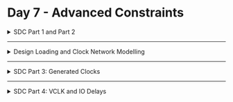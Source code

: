 # Day 7 - Advanced Constraints

<details>
  <summary>SDC Part 1 and Part 2</summary>

## SDC Part 1: Clock, Clock Tree Modelling, Uncertainty
    **What needs to be Constrained for Clocks**
    <img width="1421" alt="Screenshot 2024-10-29 at 4 40 33 PM" src="https://github.com/user-attachments/assets/f3972e48-4951-4a2c-822c-bcb93b2c8a86">

    **Implementation Flow of ASIC**
    <img width="891" alt="Screenshot 2024-10-29 at 4 41 08 PM" src="https://github.com/user-attachments/assets/68c10c96-7b0f-40ea-87ed-bf9d61607904">

    **Clock is built during Clock Tree Synthesis only. Till then Clock is an Ideal NW.**

    ### Clock Generation
      - Oscillator
      - PLL
      - External Clock Source
      - All of the above clock sources have inherent variations in the clock period due to stochastic effects.
    <img width="1253" alt="Screenshot 2024-10-29 at 4 43 46 PM" src="https://github.com/user-attachments/assets/bfbd8516-5546-4304-b565-f771c5e79f0f">


  ### Clock Distribution

  **Ideal Clock Network:** All flops sees the edge at same time.
  <img width="796" alt="Screenshot 2024-10-29 at 4 45 21 PM" src="https://github.com/user-attachments/assets/c07520ee-7b48-4c6c-9b0b-ddda1073ffce">
  
  **Practical Clock Network:** Practical Clock Network after CTS, All flops may not see the clock edge at same instance i.e Clock SKEW 
  <img width="794" alt="Screenshot 2024-10-29 at 4 46 16 PM" src="https://github.com/user-attachments/assets/75d4e97d-2e3f-4e49-8c9d-9ed4762eb2af">

  **Jitter:** Stocastic varition in clock generator.

  ### Clock Skew
    - Clock Tree built during CTS : **Practical Clock Tree**
    - Logic optimization happens in synthesis : **Ideal Clock Tree**
    - Timing Clean paths in Synthesis may fail after STA
  <img width="701" alt="Screenshot 2024-10-29 at 4 48 40 PM" src="https://github.com/user-attachments/assets/12be41be-aae2-493b-8e4b-da134ba44aea">

  **Ideal Scenario**
  <img width="516" alt="Screenshot 2024-10-29 at 4 48 50 PM" src="https://github.com/user-attachments/assets/e9bd566b-6dc5-496a-8d6c-ea6e4b551d73">
  `TCLK >= TCQ + TCOMBI + TSU`

  **Practical Scenario**
  <img width="553" alt="Screenshot 2024-10-29 at 4 50 10 PM" src="https://github.com/user-attachments/assets/f05f6022-9be9-447f-8b5b-ce4b10735c39">

  `(TCLK - TSKEW) >= TCQ + TCOMBI + TSU`
  Available timing window shrinks, Path is timing clean before CTS, but fails after CTS.

  ### Clock modelling

  - **Model the Clock for following**
    - **Period**
    - **Source Latency :** Time taken by the clock source to generate clock
    - **Clock Network Latency :** Time taken by Clock Distribution NW
    - **Clock Skew :** Clock path delay mismatches which causes difference in the arrival of clock.
      - CTS will balance the clocks, but still the skew cannot be reduced to 0 .
    - **Jitter :** Stochastic variations in the arrival of clock edge
        - Duty Cycle Jitter
        - Period
    - Collectively Clock Skew, Jitter is called Clock Uncertainty
  > **Note:** Post CTS, the clock network is real, and hence these modelled Clock Skew and Clock Network Latency MUST BE REMOVED !
    

## SDC Part 2: IO delays

  **How to Constraint the design in DC ?**
    
  - DC takes constraints in the form of SDC (Synopsys Design Constraints).
    <img width="1305" alt="Screenshot 2024-10-29 at 4 59 56 PM" src="https://github.com/user-attachments/assets/a3174eb0-a66d-4718-b77d-661530a17789">

   **Getting the Ports in DC**<br>
    - `get_ports clk;`<br>
    - `get_ports *clk*;` Wild card `*` supported<br>
    - `get_ports*;`<br>
    - `get_ports *-filter "direction == in";`  Filtering based on conditions.<br>
    - `get_ports *-filter "direction == out";`<br>
  > **Note:** Case Sensitive
  
  **Getting the clocks in DC**
    - `get_clocks *`
    - `get_clocks *clk*`: All clocks which has the name clk in it
    - `get_clocks *-filter "period > 10"`
    - `get_attribute [get_clocks my_clk] period`
    - `get_attribute [get_clocks my_clk] is_generated`

  **Querying the Cells in the Design**
  <img width="912" alt="Screenshot 2024-10-29 at 5 09 49 PM" src="https://github.com/user-attachments/assets/748dc934-b923-4ca0-a81b-82fd81a88796">

  ```verilog
  module combo_logic input in1, input in2, output out1);
    assign out1 = in1 | in2;
  endmodule
  ```
  <img width="553" alt="Screenshot 2024-10-29 at 5 10 41 PM" src="https://github.com/user-attachments/assets/36590aab-d769-4ad1-952f-ff09df36d000">

  Listing all the cells across all the hierarchies in the design .
  `get_cells * -hier`

  ```tcl
  get_attribute [get_cells _combo_logic] is_hierarchical
  get_attribute [get_cells _combo_logic/U1] is_hierarchical
  ```

  **Clock Distribution**
  <img width="1200" alt="Screenshot 2024-10-29 at 5 12 47 PM" src="https://github.com/user-attachments/assets/ab5fe9ff-2be6-403f-85d9-1ca95835e54a">

  `create_clock -name MY_CLK -per 5 [get_ports CLK]`

  > **Note:** Clocks must be created on the Clock Generators (PLL, OSCILLATORS) or Primary 10 Pins (For External Clocks) Clocks should not be created on hierarchical pins which are not Clock Generators.

  ```tcl
  create_clock -name MY_CLK -per 5 [get_ports CLK];
  set_clock_latency 3 MY_ _CLK; #This is the latency, modelling the clock delay in network
  set_clock_uncertainty 0.5 MY_CLK; # This is for setting the Clock network (skew + Jitter)
  ```

### Clock Waveforms
> **Note:** 50% DC clock starting phase is <br>

`create_clock —name MYCLK -per 10 [get_ports clk]`
<img width="434" alt="Screenshot 2024-10-29 at 5 17 11 PM" src="https://github.com/user-attachments/assets/350ee75f-40ea-4992-be2f-1b225b61de52">

> **Note:** 50% DC clock starting phase is low<br>

`create_clock -name MYCLK -per 10 [get_ports clk] -wave {5 10}`
<img width="526" alt="Screenshot 2024-10-29 at 5 17 54 PM" src="https://github.com/user-attachments/assets/d1c5ca2e-bb1b-4838-ad2d-af49d89338f6">

> **Note:** 50% DC clock starting phase is high, starting edge not at O.<br>

`create_clock —name MYCLK -per 10 [get_ports clk] -wave {2.5 7.5}`
<img width="594" alt="Screenshot 2024-10-29 at 5 21 13 PM" src="https://github.com/user-attachments/assets/adc59f98-c0cd-4f2d-abf9-01ba121b598a">

> **Note:** 25% DC clock.<br>

`create_clock -name MYCLK -per 10 [get_ports cik] -wave {0 2.5}`
<img width="519" alt="Screenshot 2024-10-29 at 5 22 46 PM" src="https://github.com/user-attachments/assets/fd2afbfc-586f-48b7-a9f2-90e6cbf781b2">

**Constraining the IO paths**
<img width="1238" alt="Screenshot 2024-10-29 at 5 23 18 PM" src="https://github.com/user-attachments/assets/691b6885-17ba-4d9f-bde5-678d6e7f49e4">

**Input Constraints**

```tcl
set_input_delay -max 3 -clock [get_clocks MY_CLK] [get_ports IN_*];
set_input_delay -min 0.5 -clock [get_clocks MY_CLK] [get_ports IN_*];
set_input_transition -max 1.5 [get_ports IN_*]; set _input_transition -min .75 [get_ports IN_*];
```
> **NOTE:** Both inputs IN_A, IN_B are coming w.r.t clock MY_CLK created on port CLK

**Output Constraints**

```tcl
set_output_delay -max 3 -clock Lget_clocks MY_CLK] [get_ports Out_y];
set _output_delay -min 0.5 -clock [get_clocks MY_CLK] [get_ports Out_y];
set_output_load -max 80 [get_ports Out_y]; set_output_load -min 20 [get_ports Out_yl;
```
> **NOTE:** Output Out_y is generated w.r.t clock MY_CLK created on port CLK.

</details>

----

<details>
  <summary>Design Loading and Clock Network Modelling</summary>

  - Loading design: `get_cells`, `get_ports`, `get_nets`
  - `get_pins`, `get_clocks`, `querying_clocks`
  - `create_clock` waveform
  - Clock Network Modelling: Uncertainty, `report_timing`
  - IO Delays

  **lab8_ciruit.v**
  ```verilog
  module labs circuit (input rst, input clk, input IN_A, input IN_B, output OUT_Y, output out_clk);
  reg REGA, REGB , REGC ;

  always @ (posedge clk, posedge rst)
  begin
    if(rst)
    begin
      REGA <= 1'b0;
      REGB <= 1'b0;
      REGC <= 1`b0;
    end
    else
    begin
      1'bo;
      REGA <= IN_A | IN_B;
      REGB <= IN_A ^ IN B;
      REGC <=! (REGA & REGB);
    end
  end
  assign OUT_Y = ~REGC;
  assign out_clk = clk;
  endmodule
  ```

  <img width="856" alt="Screenshot 2024-10-29 at 5 39 52 PM" src="https://github.com/user-attachments/assets/22c54628-f1f2-4a78-9382-cc521fc33471">

  <img width="1025" alt="Screenshot 2024-10-29 at 5 41 12 PM" src="https://github.com/user-attachments/assets/71c5832d-e3e3-4bce-a541-797c8bce28df">

  `read_verilog lab8_circuit.v`
  <img width="1129" alt="Screenshot 2024-10-29 at 5 45 05 PM" src="https://github.com/user-attachments/assets/d9bc0c0d-5196-437f-95bc-70308b4f4893">

  ```tcl
  link
  compile_ultra
  get_ports *
  ```
  <img width="629" alt="Screenshot 2024-10-29 at 6 35 11 PM" src="https://github.com/user-attachments/assets/10a5c8e3-f9ed-41aa-8c4e-b6caae4f13e5">

  ```tcl
  foreach_in_collections my_ports [get_ports *] {
    set port_name [get_object_name $my_ports]
    echo $port_name
  }
  ```

  <img width="658" alt="Screenshot 2024-10-29 at 6 47 02 PM" src="https://github.com/user-attachments/assets/abd1e35f-7a47-436b-b8b9-2d3b2b4d272f">

  `get_attribute lget_ports rst] direction`
  <img width="659" alt="Screenshot 2024-10-29 at 6 49 06 PM" src="https://github.com/user-attachments/assets/fc7e3c80-aa21-4100-ad8e-27cef54d37aa">

  ```tcl
  foreach_in_collections my_ports [get_ports *] {
  set port_names [get_object_name $my_ports];
  set dir [get_attributes [get_ports $port_names] direction];
  echo $port_names $dir
  }
  ```
  <img width="721" alt="Screenshot 2024-10-29 at 6 57 12 PM" src="https://github.com/user-attachments/assets/81afe923-053c-4b29-9f0c-a56b739a70c5">

  `get_cells *`
  <img width="804" alt="Screenshot 2024-10-29 at 6 58 30 PM" src="https://github.com/user-attachments/assets/35458bac-e91d-4d33-acdb-4034ef413667">
  
  `get_attribute [get_cells U9] is_hierarchical`
  <img width="811" alt="Screenshot 2024-10-29 at 7 00 47 PM" src="https://github.com/user-attachments/assets/920f7d3d-8126-4666-b577-b8b22d7e1a50">

  ```tcl
  get_cells * -hier -filter "is_hierarchical == false"
  get_cells * -hier -filter "is_hierarchical == true"
  ```
  <img width="520" alt="Screenshot 2024-10-29 at 7 04 10 PM" src="https://github.com/user-attachments/assets/f53da4db-5fb6-4b8d-aa61-1dd4951c3527">

  `get_attributes 0hier

  `get_attribute [get_cells REGA_reg] ref_name`
  <img width="488" alt="Screenshot 2024-10-29 at 7 05 29 PM" src="https://github.com/user-attachments/assets/9bb61d43-9764-41c2-8658-e9b887da097d">

  ```tcl
  foreach_in_collection my_cell [get_cells * -hier] {
  set my_cell_name [get_obiect_name $my_cell]:
  set rname [get_attribute [get_cells $my_cell_name] ref_namel;
  echo $my_cell_name $rname;
  }
  ```
  <img width="912" alt="Screenshot 2024-10-29 at 7 09 29 PM" src="https://github.com/user-attachments/assets/9d4dc95f-7209-4cde-9256-55e4c2e263e3">

  ## Design Vision
  <img width="794" alt="Screenshot 2024-10-29 at 7 15 07 PM" src="https://github.com/user-attachments/assets/a21c0f81-ba41-41e5-a884-279df9c87d5f">

  <img width="1296" alt="Screenshot 2024-10-29 at 7 16 30 PM" src="https://github.com/user-attachments/assets/3e9c08d8-e9e0-4951-81b0-4bfaa5aefd90">

  `get_nets *`
  <img width="732" alt="Screenshot 2024-10-29 at 7 17 19 PM" src="https://github.com/user-attachments/assets/0c5a5d7a-a864-496b-9994-3f30da603cfc">

  `all_connected N1`
  <img width="726" alt="Screenshot 2024-10-29 at 7 18 38 PM" src="https://github.com/user-attachments/assets/ab88aad5-78cd-4b40-94d7-3a20240bf40d">

  <img width="1433" alt="Screenshot 2024-10-29 at 7 19 39 PM" src="https://github.com/user-attachments/assets/4a55fe12-7c33-447c-9585-a8922a4d1c18">

  ```tcl
  foreach_in_collection my_pin [all_connected n5] {
  set pin_name [get_object_name $my_pin];
  set dir [get_attribute [get_pins $pin_name] direction];
  echo $pin_name $dir;
  }
  ```
  <img width="1242" alt="Screenshot 2024-10-29 at 7 21 12 PM" src="https://github.com/user-attachments/assets/6959270b-3e6e-4cdc-b69c-08fbeb91bd58">

  `get_pins *`
  <img width="1163" alt="Screenshot 2024-10-29 at 7 22 35 PM" src="https://github.com/user-attachments/assets/f2cc1811-5afc-4462-8f45-28744250f0e5">

  ```tcl
  foreach_in_collection my_pin [get_pins *] {
  set pin_name [get_object_name $my_pin];
  echo $pin_name;
  }
  ```
  <img width="234" alt="Screenshot 2024-10-29 at 7 23 29 PM" src="https://github.com/user-attachments/assets/27526287-e995-4b4c-bf88-6bc3ee32c2af">

  <img width="692" alt="Screenshot 2024-10-29 at 7 26 05 PM" src="https://github.com/user-attachments/assets/c33c21be-0f0b-4543-86a9-8e99b4926fe9">

  **Creating the clock**
    <img width="1110" alt="Screenshot 2024-10-29 at 7 27 49 PM" src="https://github.com/user-attachments/assets/5c3b497c-a6a4-4f50-9c48-26c4efd5c07b">

  `create_clock -name MYCLK -per 10 [get_ports clk]`
    <img width="451" alt="Screenshot 2024-10-29 at 7 29 20 PM" src="https://github.com/user-attachments/assets/efcf5a5a-d101-427c-868c-d9cc6ee98b89">

  `report_clocks *`
    <img width="716" alt="Screenshot 2024-10-29 at 7 33 23 PM" src="https://github.com/user-attachments/assets/fb3c8b49-0c64-41a4-a5eb-452ece1fe96d">

  ```tcl
    foreach_in_collection my_pin [get_pins *] {
      set my_pin_name [get_object_name $my_pin];
      set dir [get_attribute [get_pins $my_pin_name] direction];
      if { [regexp $dir in] } {
        if { [get_attribute [get_pins $my_pin_name] clock ] } {
          set clk [get_attribute [get_pins $my_pin_name] clocks];
          set clk_name [get_object_name $clk];
          echo $my_pin_name $clk_name;
        }
      }
    }
  ```
  <img width="502" alt="Screenshot 2024-10-29 at 7 39 18 PM" src="https://github.com/user-attachments/assets/b9b6944b-9924-4c3e-a1f5-8e133394e3cf">

  <img width="1141" alt="Screenshot 2024-10-29 at 7 41 01 PM" src="https://github.com/user-attachments/assets/77e52f11-89d2-464f-a356-eeabe6bb513a">

  ## Constraning

  **Removed all clocks**
    <img width="900" alt="Screenshot 2024-10-29 at 7 47 43 PM" src="https://github.com/user-attachments/assets/686d3849-9764-4bac-96a3-37aa44ea7f7b">

  `report_timing -to REGB_reg/D`
    <img width="839" alt="Screenshot 2024-10-29 at 8 15 49 PM" src="https://github.com/user-attachments/assets/3a079a85-b6c5-4255-97f8-d9efb1b5ec49">

  **After creating clock**
  <img width="793" alt="Screenshot 2024-10-29 at 8 21 55 PM" src="https://github.com/user-attachments/assets/abb9ef18-faf6-4f1d-bd76-82ae566b5188">

  <img width="1068" alt="Screenshot 2024-10-29 at 8 23 00 PM" src="https://github.com/user-attachments/assets/af922b86-3878-4e25-9815-d17ac5bfe01f">

  ```tcl
    set_clock_latency -source 2 [get_clocks MYCLK]
    set_clock_latency 1 [get_clocks MYCLK]
    set_clock_uncertainty -setup 0.5 [get_clocks MYCLK]
    set_clock_uncertainty -hold 0.1 [get_clocks MYCLK]
  ```
  <img width="686" alt="Screenshot 2024-10-29 at 8 30 45 PM" src="https://github.com/user-attachments/assets/a08553ed-2966-4512-9a4c-888142df479a">

  **Explaination**
    <img width="1204" alt="Screenshot 2024-10-29 at 8 32 20 PM" src="https://github.com/user-attachments/assets/f02105ac-5a67-4b49-b145-bad7d669e626">

  ### Modelling the inputs
  > Before modeling the inputs
  `report_port -verbose`
    <img width="728" alt="Screenshot 2024-10-29 at 8 38 52 PM" src="https://github.com/user-attachments/assets/02e65a80-e3cd-49d6-bb8c-f49817079e21">

  ```tcl
    set_input_delay -max 5 -clock [get_clocks MYCLK] [get_ports IN_A]
    set_input_delay -max 5 -clock [get_clocks MYCLK] [get_ports IN_B]
  ```
  > After modeling the inputs
     <img width="726" alt="Screenshot 2024-10-29 at 8 41 57 PM" src="https://github.com/user-attachments/assets/23c4521e-d2a1-48c2-9907-fc99f75ef6e3">

  `report_timing -from IN_A`
    <img width="650" alt="Screenshot 2024-10-29 at 8 45 35 PM" src="https://github.com/user-attachments/assets/24992d5c-96b8-4d85-8da9-2b4ac60d29c7">

  **Delay**
  ```tcl
    set_input_delay -min 1 -clock [get_clocks MYCLK] [get_ports IN_B]
    set_input_delay -min 1 -clock [get_clocks MYCLK] [get_ports IN_A]
  ```
  <img width="736" alt="Screenshot 2024-10-29 at 8 52 22 PM" src="https://github.com/user-attachments/assets/b5b9e1e5-8536-4206-89bc-ac9798477757">
  <img width="628" alt="Screenshot 2024-10-29 at 8 54 15 PM" src="https://github.com/user-attachments/assets/12544743-e7cd-4dbc-9322-983df3ba566b">

  **Input Transition**
  ```tcl
    set_input_transition max 0.3 [get_ports IN_A]
    set_input_transition max 0.3 [get_ports IN_B]
    set_input_transition min 0.1 [get_ports IN_A]
    set_input_transition min 0.1 [get_ports IN_B]
  ```
  <img width="584" alt="Screenshot 2024-10-29 at 9 00 20 PM" src="https://github.com/user-attachments/assets/f0769d95-c598-4070-8788-2921c3f2320e">

  **Output Delay**
  ```tcl
    set_output_ delay -max 5 -clock [get_clocks MYCLK] [get_ports OUT_Y]
    set_output_delay -min 1 -clock [get_clocks MYCLK] [get_ports OUT_Y]
  ```
  <img width="624" alt="Screenshot 2024-10-29 at 9 04 32 PM" src="https://github.com/user-attachments/assets/0d508787-066f-422f-a965-34acc90c9776">

  **Load**
  `set_load -min 0.1 [get_ports OUT_Y]`
    <img width="616" alt="Screenshot 2024-10-29 at 9 06 26 PM" src="https://github.com/user-attachments/assets/acee1fa4-4f74-4722-b8a6-c23d7f47c35e">

</details>

----

<details>
  <summary>SDC Part 3: Generated Clocks</summary>

  - **SDC Part 3**: `generated_clk`, `generated_clocks`
    <img width="1437" alt="Screenshot 2024-10-29 at 9 11 05 PM" src="https://github.com/user-attachments/assets/4e9f7666-496e-4ef6-bc86-0121d2ee4e4f">

    **Creating generated clock**
    <img width="1418" alt="Screenshot 2024-10-29 at 9 12 03 PM" src="https://github.com/user-attachments/assets/3a6ccb40-4c0e-496c-8339-8b19e7fe0624">

    **Constraining the design**
    <img width="888" alt="Screenshot 2024-10-29 at 9 13 13 PM" src="https://github.com/user-attachments/assets/dccda2d3-9b81-40d2-9b12-bbd66073f033">
    - IN_DATA, IN_CLK has 2 functionalities
    - In one functionality the IN_DATA and IN_CLK gets the data and clock corresponding to A and in other functionality it gets data and clock corresponding to B
    - Same for OUT_DATA, OUT_CLK (can get from A or from B) .
    - Note the common sel line !

      **How the clocks are propogated**
        - Once a clock is created on a pin / port, DC will propagate that clock downstream based on the timing arcs.
        - All the timing arcs from the definition point will see the clock propagation by default.

      > In the above design, while operating for 'A', the clock and data from the input goes only towards A <br>
      > While operating for 'B', the clock and data from input goes only towards 'B'.<br>
      > Never to both places simultaneously!<br>

    `create_generated_clock -name MYGEN_CLK -master MYCLK -source [get_ports clk] -div 1 [get_ports out_clk]`
    <img width="588" alt="Screenshot 2024-10-29 at 9 17 59 PM" src="https://github.com/user-attachments/assets/890a0833-e498-4d3d-8966-bc93b7a8d45f">

    `get_attribute [get_clocks MYGEN_CLK] is_generated`<br>
    True

    `get_attribute [get_clocks MYCLK] is_generated`<br>
    False

    ```tcl
    set_ clock_latency -max 1 [get_clocks MYGEN_CLK]
    set_output_delay -max 5 [get_ports OUT_Y] -clock [get_clocks MYGEN_CLK] 
    set_output_delay -min 1 [get_ports OUT_Y] -clock [get_clocks MYGEN_CLK]
    ```
    <img width="516" alt="Screenshot 2024-10-29 at 9 24 25 PM" src="https://github.com/user-attachments/assets/58daa98b-74e1-4499-a2e4-076128d36186">

    **All used commands**
    ```tcl
    create_clock -name MYCLK - per 10 [get_ports clk];
    set_clock_latency -source 2 [get_clocks MYCLK];
    set_clock_latency 1 [get_clocks MYCLK]:
    set_clock_uncertainty -max 0.5 [get_clocks MYCLK];
    set_clock_uncertainty -min 0.1 [get_clocks MYCLK];
    set input_delay -max 5 -clock [get_clocks MYCLK] [get_ports IN_A];
    set_input_delay -max 5 -clock [get_clocks MYCLK] [get_ports IN_B];
    set_input_delay -min 1 -clock [get_clocks MYCLK] [get_ports IN_A];
    set_input_delay -min 1 -clock [get_clocks MYCLK] [get ports IN B];
    set_input_transition -max 0.4 [get_ports IN_A];
    set_input_transition -max 0.4 [get_ports IN A];
    set_input_transition -min 0.1 [get_ports IN_B];
    set input transition -min 0.1 [get ports IN B];
    create_generated_clock -name MYGEN_CLK -master MYCLK -source [get_ports clk] -div 1 [get_ports out_clk];
    create_generated_clock -name MYGEN_DIV_CLK -master MYCLK -source [get_ports clk] -div 2 [get_ports out_div_clk];
    set_output_delay -max 5 -clock [get_clocks MYGEN_CLK] [get_ports OUT_Y];
    set_output_delay -min 1 -clock [get_clocks MYGEN_CLK] [get_ports OUT_Y];
    set load -max 0.4 [get ports OUT_Y];
    set_load -min 0.1 [get_ports OUT_Y];
    ```
    <img width="563" alt="Screenshot 2024-10-29 at 9 30 43 PM" src="https://github.com/user-attachments/assets/743bfa51-70eb-4b4c-8fd1-92ae5adf902a">

</details>

----

<details>
  <summary>SDC Part 4: VCLK and IO Delays</summary>

  - **SDC Part 4**: `vclk`, max_latency, rise_fall IO Delays
  - Part 1: Set_Max_delay
  - `VCLK`
    
    **Input Delays**
    <img width="1440" alt="Screenshot 2024-10-29 at 9 51 22 PM" src="https://github.com/user-attachments/assets/149bf919-5957-4e40-b484-4854723d1e97">

    **Output Delays**
    <img width="1440" alt="Screenshot 2024-10-29 at 9 53 40 PM" src="https://github.com/user-attachments/assets/9b6101fa-7c97-4504-8bad-69d05f5a00e3">
    
    <img width="1420" alt="Screenshot 2024-10-29 at 9 56 00 PM" src="https://github.com/user-attachments/assets/c972a16f-d139-4097-b02f-0aaf3685eeb0">
    
    <img width="1404" alt="Screenshot 2024-10-29 at 9 56 25 PM" src="https://github.com/user-attachments/assets/a0603a9b-c36d-456e-8969-89f6d1ce7860">

    **set_driving_cell**
    <img width="867" alt="Screenshot 2024-10-29 at 9 57 27 PM" src="https://github.com/user-attachments/assets/de7cd147-2d42-4351-b993-68f88c6434e9">
    **Recommended for Top level primary IOs**
    `set_input_transition -max 0.15 [get_ports IN_A]`

    **Recommended for module level IOs**
    ```tcl
    set_driving_cell -lib_cell <lib_cell_name>, <ports>
    set_driving_cell -lib_cell sky130_fd_sc_hd_buf_1 [all_inputs]
    ```

    `all_fanout -flat -endpoints_only -from IN_A`
    <img width="963" alt="Screenshot 2024-10-29 at 10 02 55 PM" src="https://github.com/user-attachments/assets/6a0f54c8-55df-4530-8bcd-3a4f715a34b6">
    <img width="739" alt="Screenshot 2024-10-29 at 10 03 27 PM" src="https://github.com/user-attachments/assets/6e1850d4-1feb-4eb0-bb4f-07f394483763">
    `report_timing -to OUT_Z -sig 4`
    <img width="539" alt="Screenshot 2024-10-29 at 10 04 00 PM" src="https://github.com/user-attachments/assets/ea55a410-d289-44d4-9860-09fcaad2734c">

    `design_vision`
    <img width="663" alt="Screenshot 2024-10-29 at 10 05 00 PM" src="https://github.com/user-attachments/assets/0b30939f-1730-49c1-88c9-34391bc6188a">

    `report_timing -from IN_C - to OUT_Z`
    <img width="541" alt="Screenshot 2024-10-29 at 10 06 03 PM" src="https://github.com/user-attachments/assets/08bdb98a-e6e0-4a83-8ed8-82c99dd8a9a7">

</details>
